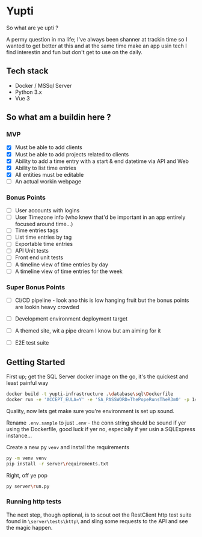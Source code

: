 # Yupti
So what are ye upti ?  

A permy question in ma life; I've always been shanner at trackin time so I wanted to get better at this and at the same time make an app usin tech I find interestin and fun but don't get to use on the daily.  

## Tech stack

- Docker / MSSql Server
- Python 3.x
- Vue 3

## So what am a buildin here ?

### MVP
- [X] Must be able to add clients
- [X] Must be able to add projects related to clients
- [X] Ability to add a time entry with a start & end datetime via API and Web
- [X] Ability to list time entries
- [X] All entities must be editable
- [ ] An actual workin webpage

### Bonus Points
- [ ] User accounts with logins
- [ ] User Timezone info (who knew that'd be important in an app entirely focused around time...)
- [ ] Time entries tags
- [ ] List time entries by tag
- [ ] Exportable time entries
- [ ] API Unit tests
- [ ] Front end unit tests
- [ ] A timeline view of time entries by day
- [ ] A timeline view of time entries for the week

### Super Bonus Points
- [ ] CI/CD pipeline - look ano this is low hanging fruit but the bonus points are lookin heavy crowded
- [ ] Development environment deployment target
- [ ] A themed site, wit a pipe dream I know but am aiming for it
- [ ] E2E test suite


## Getting Started

First up; get the SQL Server docker image on the go, it's the quickest and least painful way 
```bash
docker build -t yupti-infrastructure .\database\sql\Dockerfile
docker run -e 'ACCEPT_EULA=Y' -e 'SA_PASSWORD=ThePopeRunsTheR3m0' -p 1433:1433 --name YuptiInfra -d yupti-infrastructure
```

Quality, now lets get make sure you're environment is set up sound.  

Rename `.env.sample` to just `.env` - the conn string should be sound if yer using the Dockerfile, good luck if yer no, especially if yer usin a SQLExpress instance...

Create a new py `venv` and install the requirements

```bash
py -m venv venv
pip install -r server\requirements.txt 
```

Right, off ye pop

```bash
py server\run.py
```


### Running http tests

The next step, though optional, is to scout oot the RestClient http test suite found in `\server\tests\http\` and sling some requests to the API and see the magic happen.